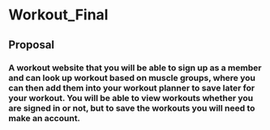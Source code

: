 # Workout_Final
## Proposal
### A workout website that you will be able to sign up as a member and can look up workout based on muscle groups, where you can then add them into your workout planner to save later for your workout. You will be able to view workouts whether you are signed in or not, but to save the workouts you will need to make an account.
